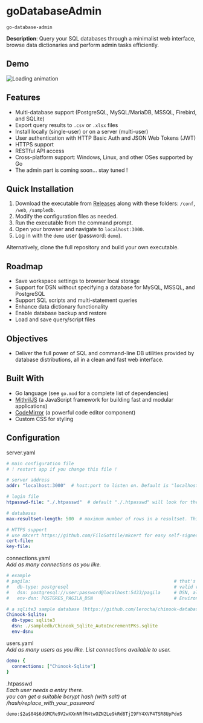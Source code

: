 # goDatabaseAdmin 
`go-database-admin`

**Description**: Query your SQL databases through a minimalist web interface, browse data dictionaries and perform admin tasks efficiently.

## Demo
![Loading animation](.github/demo.gif)

## Features
- Multi-database support (PostgreSQL, MySQL/MariaDB, MSSQL, Firebird, and SQLite)
- Export query results to `.csv` or `.xlsx` files
- Install locally (single-user) or on a server (multi-user)
- User authentication with HTTP Basic Auth and JSON Web Tokens (JWT)
- HTTPS support
- RESTful API access
- Cross-platform support: Windows, Linux, and other OSes supported by Go
- The admin part is coming soon... stay tuned !

## Quick Installation
1. Download the executable from [Releases](../../releases) along with these folders: `/conf`, `/web`, `/sampledb`.
2. Modify the configuration files as needed.
3. Run the executable from the command prompt.
4. Open your browser and navigate to `localhost:3000`.
5. Log in with the `demo` user (password: `demo`).

Alternatively, clone the full repository and build your own executable.

## Roadmap
- Save workspace settings to browser local storage
- Support for DSN without specifying a database for MySQL, MSSQL, and PostgreSQL
- Support SQL scripts and multi-statement queries
- Enhance data dictionary functionality
- Enable database backup and restore
- Load and save query/script files

## Objectives
- Deliver the full power of SQL and command-line DB utilities provided by database distributions, all in a clean and fast web interface.

## Built With
- Go language (see `go.mod` for a complete list of dependencies)
- [MithrilJS](https://mithril.js.org/) (a JavaScript framework for building fast and modular applications)
- [CodeMirror](https://codemirror.net/) (a powerful code editor component)
- Custom CSS for styling

## Configuration

server.yaml
```yaml
# main configuration file
# ! restart app if you change this file !

# server address
addr: "localhost:3000"  # host:port to listen on. Default is "localhost:3000"

# login file
htpasswd-file: "./.htpasswd"  # default "./.htpasswd" will look for the file in conf directory. Use absolute path otherwise.

# databases
max-resultset-length: 500  # maximum number of rows in a resultset. This applies only to the UI, not to file export. Default is 500

# HTTPS support
# use mkcert https://github.com/FiloSottile/mkcert for easy self-signed certificates. 
cert-file:
key-file:
```


connections.yaml  
*Add as many connections as you like.*
```yaml
# example
# pagila:                                                     # that's the name you'll see in the UI
#   db-type: postgresql                                       # valid values: firebird, mysql, mssql, postgresql, sqlite3
#   dsn: postgresql://user:password@localhost:5433/pagila     # DSN, all format supported. Database should be set in the DSN. 
#   env-dsn: POSTGRES_PAGILA_DSN                              # Environment variable name. Which value will take precedence over dsn if set

# a sqlite3 sample database (https://github.com/lerocha/chinook-database)
Chinook-Sqlite:
  db-type: sqlite3
  dsn: ./sampledb/Chinook_Sqlite_AutoIncrementPKs.sqlite
  env-dsn:


```


users.yaml  
*Add as many users as you like. List connections available to user.*
```yaml
demo: {
  connections: ["Chinook-Sqlite"]
}

```


.htpasswd  
*Each user needs a entry there.  
you can get a suitable bcrypt hash (with salt) at /hash/replace_with_your_password*
```code
demo:$2a$04$6dGMCRe9V2wXXnNRfM4twOZN2Le9kRd8TjI9FY4XVP4TSR8UpPdoS

```